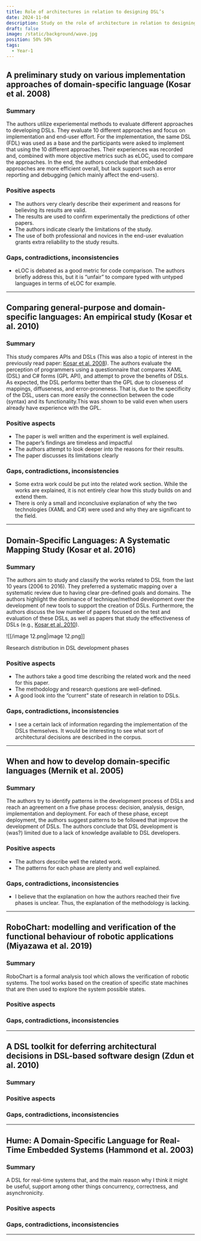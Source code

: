 ```yaml
---
title: Role of architectures in relation to designing DSL’s
date: 2024-11-04
description: Study on the role of architecture in relation to designing DSL’s
draft: false
image: /static/background/wave.jpg
position: 50% 50%
tags:
  - Year-1
---
```


## A preliminary study on various implementation approaches of domain-specific language (Kosar et al. 2008)

### Summary

The authors utilize experiemental methods to evaluate different approaches to developing DSLs. They evaluate 10 different approaches and focus on implementation and end-user effort. For the implementation, the same DSL (FDL) was used as a base and the participants were asked to implement that using the 10 different approaches. Their experiences was recorded and, combined with more objective metrics such as eLOC, used to compare the approaches. In the end, the authors conclude that embedded approaches are more efficient overall, but lack support such as error reporting and debugging (which mainly affect the end-users).

### Positive aspects

- The authors very clearly describe their experiment and reasons for believing its results are valid.
- The results are used to confirm experimentally the predictions of other papers.
- The authors indicate clearly the limitations of the study.
- The use of both professional and novices in the end-user evaluation grants extra reliability to the study results.

### Gaps, contradictions, inconsistencies

- eLOC is debated as a good metric for code comparison. The authors briefly address this, but it is “unfair” to compare typed with untyped languages in terms of eLOC for example.

  

---

## Comparing general-purpose and domain-specific languages: An empirical study (Kosar et al. 2010)

### Summary

This study compares APIs and DSLs (This was also a topic of interest in the previously read paper: [Kosar et al. 2008](https://linkinghub.elsevier.com/retrieve/pii/S0950584907000419)). The authors evaluate the perception of programmers using a questionnaire that compares XAML (DSL) and C# forms (GPL API), and attempt to prove the benefits of DSLs. As expected, the DSL performs better than the GPL due to closeness of mappings, diffuseness, and error-proneness. That is, due to the specificity of the DSL, users can more easily the connection between the code (syntax) and its functionality.This was shown to be valid even when users already have experience with the GPL.

### Positive aspects

- The paper is well written and the experiment is well explained.
- The paper’s findings are timeless and impactful
- The authors attempt to look deeper into the reasons for their results.
- The paper discusses its limitations clearly

### Gaps, contradictions, inconsistencies

- Some extra work could be put into the related work section. While the works are explained, it is not entirely clear how this study builds on and extend them.
- There is only a small and inconclusive explanation of why the two technologies (XAML and C#) were used and why they are significant to the field.

---

## Domain-Specific Languages: A Systematic Mapping Study (Kosar et al. 2016)

### Summary

The authors aim to study and classify the works related to DSL from the last 10 years (2006 to 2016). They preferred a systematic mapping over a systematic review due to having clear pre-defined goals and domains. The authors highlight the dominance of technique/method development over the development of new tools to support the creation of DSLs. Furthermore, the authors discuss the low number of papers focused on the test and evaluation of these DSLs, as well as papers that study the effectiveness of DSLs (e.g., [Kosar et al. 2010](https://doiserbia.nb.rs/Article.aspx?ID=1820-02141002247K)).

![[/image 12.png|image 12.png]]

Research distribution in DSL development phases

### Positive aspects

- The authors take a good time describing the related work and the need for this paper.
- The methodology and research questions are well-defined.
- A good look into the “current” state of research in relation to DSLs.

### Gaps, contradictions, inconsistencies

- I see a certain lack of information regarding the implementation of the DSLs themselves. It would be interesting to see what sort of architectural decisions are described in the corpus.

---

## When and how to develop domain-specific languages (Mernik et al. 2005)

### Summary

The authors try to identify patterns in the development process of DSLs and reach an agreement on a five phase process: decision, analysis, design, implementation and deployment. For each of these phase, except deployment, the authors suggest patterns to be followed that improve the development of DSLs. The authors conclude that DSL development is (was?) limited due to a lack of knowledge available to DSL developers.

### Positive aspects

- The authors describe well the related work.
- The patterns for each phase are plenty and well explained.

### Gaps, contradictions, inconsistencies

- I believe that the explanation on how the authors reached their five phases is unclear. Thus, the explanation of the methodology is lacking.

---

  

## RoboChart: modelling and verification of the functional behaviour of robotic applications (Miyazawa et al. 2019)

### Summary

RoboChart is a formal analysis tool which allows the verification of robotic systems. The tool works based on the creation of specific state machines that are then used to explore the system possible states.

### Positive aspects

  

### Gaps, contradictions, inconsistencies

---

  

## A DSL toolkit for deferring architectural decisions in DSL-based software design (Zdun et al. 2010)

### Summary

  

### Positive aspects

  

### Gaps, contradictions, inconsistencies

---

  

## Hume: A Domain-Specific Language for Real-Time Embedded Systems (Hammond et al. 2003)

### Summary

A DSL for real-time systems that, and the main reason why I think it might be useful, support among other things concurrency, correctness, and asynchronicity.

### Positive aspects

  

### Gaps, contradictions, inconsistencies

---
